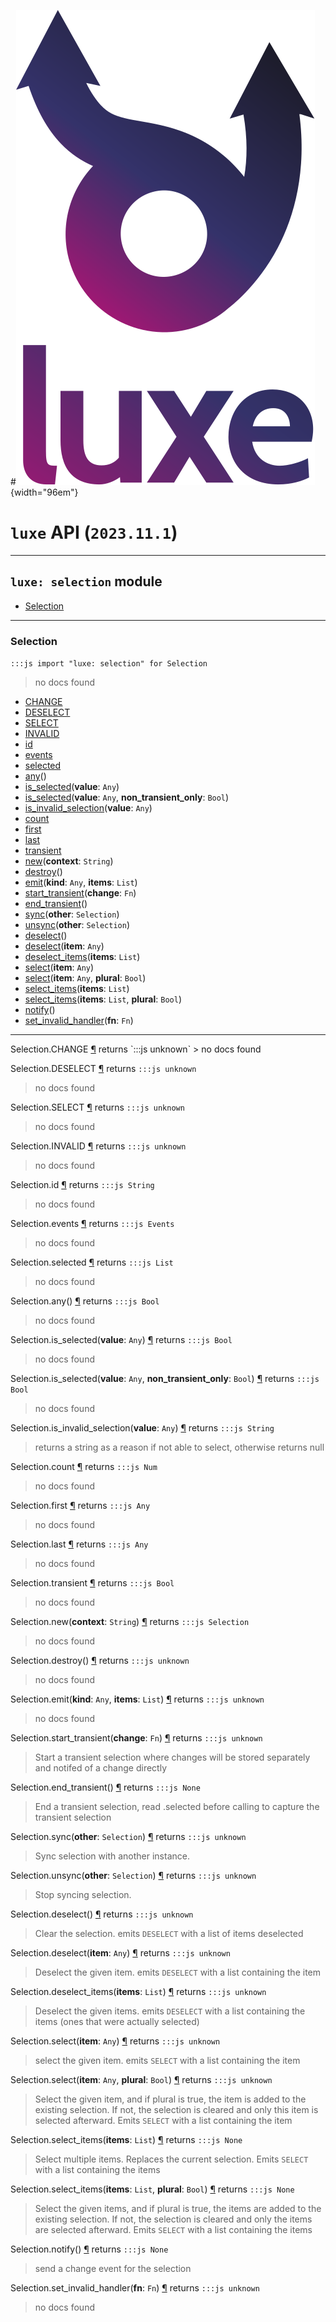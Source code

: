 #![](../../../images/luxe-dark.svg){width="96em"}

# `luxe` API (`2023.11.1`)  


---

## `luxe: selection` module

- [Selection](#selection)   

---

### Selection
`:::js import "luxe: selection" for Selection`
> no docs found

- [CHANGE](#Selection.CHANGE)
- [DESELECT](#Selection.DESELECT)
- [SELECT](#Selection.SELECT)
- [INVALID](#Selection.INVALID)
- [id](#Selection.id)
- [events](#Selection.events)
- [selected](#Selection.selected)
- [any](#Selection.any)()
- [is_selected](#Selection.is_selected)(**value**: `Any`)
- [is_selected](#Selection.is_selected+2)(**value**: `Any`, **non_transient_only**: `Bool`)
- [is_invalid_selection](#Selection.is_invalid_selection)(**value**: `Any`)
- [count](#Selection.count)
- [first](#Selection.first)
- [last](#Selection.last)
- [transient](#Selection.transient)
- [new](#Selection.new)(**context**: `String`)
- [destroy](#Selection.destroy)()
- [emit](#Selection.emit+2)(**kind**: `Any`, **items**: `List`)
- [start_transient](#Selection.start_transient)(**change**: `Fn`)
- [end_transient](#Selection.end_transient)()
- [sync](#Selection.sync)(**other**: `Selection`)
- [unsync](#Selection.unsync)(**other**: `Selection`)
- [deselect](#Selection.deselect)()
- [deselect](#Selection.deselect)(**item**: `Any`)
- [deselect_items](#Selection.deselect_items)(**items**: `List`)
- [select](#Selection.select)(**item**: `Any`)
- [select](#Selection.select+2)(**item**: `Any`, **plural**: `Bool`)
- [select_items](#Selection.select_items)(**items**: `List`)
- [select_items](#Selection.select_items+2)(**items**: `List`, **plural**: `Bool`)
- [notify](#Selection.notify)()
- [set_invalid_handler](#Selection.set_invalid_handler)(**fn**: `Fn`)

<hr/>
<endpoint module="luxe: selection" class="Selection" signature="CHANGE"></endpoint>
<signature id="Selection.CHANGE">Selection.CHANGE
<a class="headerlink" href="#Selection.CHANGE" title="Permanent link">¶</a></signature>
<span class='api_ret'>returns</span> `:::js unknown`
> no docs found   

<endpoint module="luxe: selection" class="Selection" signature="DESELECT"></endpoint>
<signature id="Selection.DESELECT">Selection.DESELECT
<a class="headerlink" href="#Selection.DESELECT" title="Permanent link">¶</a></signature>
<span class='api_ret'>returns</span> `:::js unknown`
> no docs found   

<endpoint module="luxe: selection" class="Selection" signature="SELECT"></endpoint>
<signature id="Selection.SELECT">Selection.SELECT
<a class="headerlink" href="#Selection.SELECT" title="Permanent link">¶</a></signature>
<span class='api_ret'>returns</span> `:::js unknown`
> no docs found   

<endpoint module="luxe: selection" class="Selection" signature="INVALID"></endpoint>
<signature id="Selection.INVALID">Selection.INVALID
<a class="headerlink" href="#Selection.INVALID" title="Permanent link">¶</a></signature>
<span class='api_ret'>returns</span> `:::js unknown`
> no docs found   

<endpoint module="luxe: selection" class="Selection" signature="id"></endpoint>
<signature id="Selection.id">Selection.id
<a class="headerlink" href="#Selection.id" title="Permanent link">¶</a></signature>
<span class='api_ret'>returns</span> `:::js String`
> no docs found   

<endpoint module="luxe: selection" class="Selection" signature="events"></endpoint>
<signature id="Selection.events">Selection.events
<a class="headerlink" href="#Selection.events" title="Permanent link">¶</a></signature>
<span class='api_ret'>returns</span> `:::js Events`
> no docs found   

<endpoint module="luxe: selection" class="Selection" signature="selected"></endpoint>
<signature id="Selection.selected">Selection.selected
<a class="headerlink" href="#Selection.selected" title="Permanent link">¶</a></signature>
<span class='api_ret'>returns</span> `:::js List`
> no docs found   

<endpoint module="luxe: selection" class="Selection" signature="any()"></endpoint>
<signature id="Selection.any">Selection.any()
<a class="headerlink" href="#Selection.any" title="Permanent link">¶</a></signature>
<span class='api_ret'>returns</span> `:::js Bool`
> no docs found   

<endpoint module="luxe: selection" class="Selection" signature="is_selected(value : Any)"></endpoint>
<signature id="Selection.is_selected">Selection.is_selected(**value**: `Any`)
<a class="headerlink" href="#Selection.is_selected" title="Permanent link">¶</a></signature>
<span class='api_ret'>returns</span> `:::js Bool`
> no docs found   

<endpoint module="luxe: selection" class="Selection" signature="is_selected(value : Any, non_transient_only : Bool)"></endpoint>
<signature id="Selection.is_selected+2">Selection.is_selected(**value**: `Any`, **non_transient_only**: `Bool`)
<a class="headerlink" href="#Selection.is_selected+2" title="Permanent link">¶</a></signature>
<span class='api_ret'>returns</span> `:::js Bool`
> no docs found   

<endpoint module="luxe: selection" class="Selection" signature="is_invalid_selection(value : Any)"></endpoint>
<signature id="Selection.is_invalid_selection">Selection.is_invalid_selection(**value**: `Any`)
<a class="headerlink" href="#Selection.is_invalid_selection" title="Permanent link">¶</a></signature>
<span class='api_ret'>returns</span> `:::js String`
> returns a string as a reason if not able to select, otherwise returns null   

<endpoint module="luxe: selection" class="Selection" signature="count"></endpoint>
<signature id="Selection.count">Selection.count
<a class="headerlink" href="#Selection.count" title="Permanent link">¶</a></signature>
<span class='api_ret'>returns</span> `:::js Num`
> no docs found   

<endpoint module="luxe: selection" class="Selection" signature="first"></endpoint>
<signature id="Selection.first">Selection.first
<a class="headerlink" href="#Selection.first" title="Permanent link">¶</a></signature>
<span class='api_ret'>returns</span> `:::js Any`
> no docs found   

<endpoint module="luxe: selection" class="Selection" signature="last"></endpoint>
<signature id="Selection.last">Selection.last
<a class="headerlink" href="#Selection.last" title="Permanent link">¶</a></signature>
<span class='api_ret'>returns</span> `:::js Any`
> no docs found   

<endpoint module="luxe: selection" class="Selection" signature="transient"></endpoint>
<signature id="Selection.transient">Selection.transient
<a class="headerlink" href="#Selection.transient" title="Permanent link">¶</a></signature>
<span class='api_ret'>returns</span> `:::js Bool`
> no docs found   

<endpoint module="luxe: selection" class="Selection" signature="new(context : String)"></endpoint>
<signature id="Selection.new">Selection.new(**context**: `String`)
<a class="headerlink" href="#Selection.new" title="Permanent link">¶</a></signature>
<span class='api_ret'>returns</span> `:::js Selection`
> no docs found   

<endpoint module="luxe: selection" class="Selection" signature="destroy()"></endpoint>
<signature id="Selection.destroy">Selection.destroy()
<a class="headerlink" href="#Selection.destroy" title="Permanent link">¶</a></signature>
<span class='api_ret'>returns</span> `:::js unknown`
> no docs found   

<endpoint module="luxe: selection" class="Selection" signature="emit(kind : Any, items : List)"></endpoint>
<signature id="Selection.emit+2">Selection.emit(**kind**: `Any`, **items**: `List`)
<a class="headerlink" href="#Selection.emit+2" title="Permanent link">¶</a></signature>
<span class='api_ret'>returns</span> `:::js unknown`
> no docs found   

<endpoint module="luxe: selection" class="Selection" signature="start_transient(change : Fn)"></endpoint>
<signature id="Selection.start_transient">Selection.start_transient(**change**: `Fn`)
<a class="headerlink" href="#Selection.start_transient" title="Permanent link">¶</a></signature>
<span class='api_ret'>returns</span> `:::js unknown`
> Start a transient selection where changes will be stored separately and notifed of a change directly   

<endpoint module="luxe: selection" class="Selection" signature="end_transient()"></endpoint>
<signature id="Selection.end_transient">Selection.end_transient()
<a class="headerlink" href="#Selection.end_transient" title="Permanent link">¶</a></signature>
<span class='api_ret'>returns</span> `:::js None`
> End a transient selection, read .selected before calling to capture the transient selection   

<endpoint module="luxe: selection" class="Selection" signature="sync(other : Selection)"></endpoint>
<signature id="Selection.sync">Selection.sync(**other**: `Selection`)
<a class="headerlink" href="#Selection.sync" title="Permanent link">¶</a></signature>
<span class='api_ret'>returns</span> `:::js unknown`
> Sync selection with another instance.   

<endpoint module="luxe: selection" class="Selection" signature="unsync(other : Selection)"></endpoint>
<signature id="Selection.unsync">Selection.unsync(**other**: `Selection`)
<a class="headerlink" href="#Selection.unsync" title="Permanent link">¶</a></signature>
<span class='api_ret'>returns</span> `:::js unknown`
> Stop syncing selection.   

<endpoint module="luxe: selection" class="Selection" signature="deselect()"></endpoint>
<signature id="Selection.deselect">Selection.deselect()
<a class="headerlink" href="#Selection.deselect" title="Permanent link">¶</a></signature>
<span class='api_ret'>returns</span> `:::js unknown`
> Clear the selection. emits `DESELECT` with a list of items deselected   

<endpoint module="luxe: selection" class="Selection" signature="deselect(item : Any)"></endpoint>
<signature id="Selection.deselect">Selection.deselect(**item**: `Any`)
<a class="headerlink" href="#Selection.deselect" title="Permanent link">¶</a></signature>
<span class='api_ret'>returns</span> `:::js unknown`
> Deselect the given item. emits `DESELECT` with a list containing the item   

<endpoint module="luxe: selection" class="Selection" signature="deselect_items(items : List)"></endpoint>
<signature id="Selection.deselect_items">Selection.deselect_items(**items**: `List`)
<a class="headerlink" href="#Selection.deselect_items" title="Permanent link">¶</a></signature>
<span class='api_ret'>returns</span> `:::js unknown`
> Deselect the given items. emits `DESELECT` with a list containing the items (ones that were actually selected)   

<endpoint module="luxe: selection" class="Selection" signature="select(item : Any)"></endpoint>
<signature id="Selection.select">Selection.select(**item**: `Any`)
<a class="headerlink" href="#Selection.select" title="Permanent link">¶</a></signature>
<span class='api_ret'>returns</span> `:::js unknown`
> select the given item. emits `SELECT` with a list containing the item   

<endpoint module="luxe: selection" class="Selection" signature="select(item : Any, plural : Bool)"></endpoint>
<signature id="Selection.select+2">Selection.select(**item**: `Any`, **plural**: `Bool`)
<a class="headerlink" href="#Selection.select+2" title="Permanent link">¶</a></signature>
<span class='api_ret'>returns</span> `:::js unknown`
> Select the given item, and if plural is true, the item 
>             is added to the existing selection. If not, the selection
>             is cleared and only this item is selected afterward. 
>             Emits `SELECT` with a list containing the item   

<endpoint module="luxe: selection" class="Selection" signature="select_items(items : List)"></endpoint>
<signature id="Selection.select_items">Selection.select_items(**items**: `List`)
<a class="headerlink" href="#Selection.select_items" title="Permanent link">¶</a></signature>
<span class='api_ret'>returns</span> `:::js None`
> Select multiple items. Replaces the current selection. Emits `SELECT` with a list containing the items   

<endpoint module="luxe: selection" class="Selection" signature="select_items(items : List, plural : Bool)"></endpoint>
<signature id="Selection.select_items+2">Selection.select_items(**items**: `List`, **plural**: `Bool`)
<a class="headerlink" href="#Selection.select_items+2" title="Permanent link">¶</a></signature>
<span class='api_ret'>returns</span> `:::js None`
> Select the given items, and if plural is true, the items 
>             are added to the existing selection. If not, the selection
>             is cleared and only the items are selected afterward. 
>             Emits `SELECT` with a list containing the items   

<endpoint module="luxe: selection" class="Selection" signature="notify()"></endpoint>
<signature id="Selection.notify">Selection.notify()
<a class="headerlink" href="#Selection.notify" title="Permanent link">¶</a></signature>
<span class='api_ret'>returns</span> `:::js None`
> send a change event for the selection   

<endpoint module="luxe: selection" class="Selection" signature="set_invalid_handler(fn : Fn)"></endpoint>
<signature id="Selection.set_invalid_handler">Selection.set_invalid_handler(**fn**: `Fn`)
<a class="headerlink" href="#Selection.set_invalid_handler" title="Permanent link">¶</a></signature>
<span class='api_ret'>returns</span> `:::js unknown`
> no docs found   

